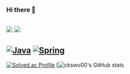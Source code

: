 ### Hi there 👋

<!--
**ckswo00/ckswo00** is a ✨ _special_ ✨ repository because its `README.md` (this file) appears on your GitHub profile.

Here are some ideas to get you started:

- 🔭 I’m currently working on ...
- 🌱 I’m currently learning ...
- 👯 I’m looking to collaborate on ...
- 🤔 I’m looking for help with ...
- 💬 Ask me about ...
- 📫 How to reach me: ...
- 😄 Pronouns: ...
- ⚡ Fun fact: ...
-->
<img src="https://img.shields.io/badge/Java-007396?style=plastic-square&logo=java&logoColor=white"/> <img src="https://img.shields.io/badge/spring-007396?style=plastic-square&logo=spring&logoColor=green"/>
----
[![Java](https://img.shields.io/badge/Java-F7DF1E?style=for-the-badge&logo=java&logoColor=black)](https://developer.mozilla.org/en-US/docs/Web/Java)
[![Spring](https://img.shields.io/badge/Spring-43853D?style=for-the-badge&logo=Spring&logoColor=white)](https://Spring.org/)
----
[![Solved.ac Profile](http://mazassumnida.wtf/api/generate_badge?boj=lcj0519)](https://solved.ac/lcj0519)
[![ ckswo00's GitHub stats](https://github-readme-stats.vercel.app/api?username=ckswo00&show_icons=true&theme=radical)
